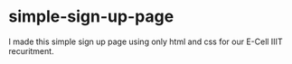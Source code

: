 # simple-sign-up-page
I made this simple sign up page using only html and css for our E-Cell IIIT recuritment. 
